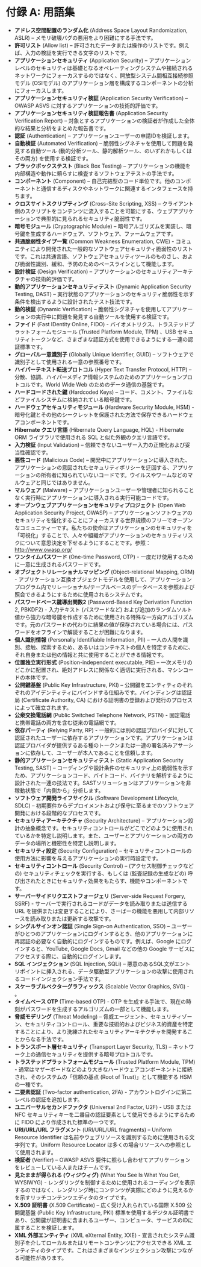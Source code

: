# 付録 A: 用語集

- **アドレス空間配置のランダム化** (Address Space Layout Randomization, ASLR) – メモリ破壊バグの悪用をより困難にする手法です。
- **許可リスト** (Allow list) – 許可されたデータまたは操作のリストです。例えば、入力の検証を実行できる文字のリストです。
- **アプリケーションセキュリティ** (Application Security) – アプリケーションレベルのセキュリティは基礎となるオペレーティングシステムや接続されるネットワークにフォーカスするのではなく、開放型システム間相互接続参照モデル (OSIモデル) のアプリケーション層を構成するコンポーネントの分析にフォーカスします。
- **アプリケーションセキュリティ検証** (Application Security Verification) – OWASP ASVS に対するアプリケーションの技術的評価です。
- **アプリケーションセキュリティ検証報告書** (Application Security Verification Report) – 対象とするアプリケーションの検証者が作成した全体的な結果と分析をまとめた報告書です。
- **認証** (Authentication) – アプリケーションユーザーの申請IDを検証します。
- **自動検証** (Automated Verification) – 脆弱性シグネチャを使用して問題を発見する自動ツール (動的分析ツール、静的解析ツール、のいずれかもしくはその両方) を使用する検証です。
- **ブラックボックステスト** (Black Box Testing) – アプリケーションの機能を内部構造や動作に頼らすに検査するソフトウェアテストの手法です。
- **コンポーネント** (Component) – 自己完結型のコード単位です。他のコンポーネントと通信するディスクやネットワークに関連するインタフェースを持ちます。
- **クロスサイトスクリプティング** (Cross-Site Scripting, XSS) – クライアント側のスクリプトをコンテンツに流入することを可能にする、ウェブアプリケーションで典型的に見られるセキュリティ脆弱性です。
- **暗号モジュール** (Cryptographic Module) – 暗号アルゴリズムを実装し、暗号鍵を生成するハードウェア、ソフトウェア、ファームウェアです。
- **共通脆弱性タイプ一覧** (Common Weakness Enumeration, CWE) - コミュニティにより開発された一般的なソフトウェアセキュリティ脆弱性のリストです。これは共通言語、ソフトウェアセキュリティツールのものさし、および脆弱性識別、緩和、予防のためのベースラインとして機能します。
- **設計検証** (Design Verification) – アプリケーションのセキュリティアーキテクチャの技術的評価です。
- **動的アプリケーションセキュリティテスト** (Dynamic Application Security Testing, DAST) – 実行状態のアプリケーションのセキュリティ脆弱性を示す条件を検出するように設計されたテスト技法です。
- **動的検証** (Dynamic Verification) – 脆弱性シグネチャを使用してアプリケーションの実行中に問題を発見する自動ツールを使用する検証です。
- **ファイド** (Fast IDentity Online, FIDO) - バイオメトリクス、トラステッドプラットフォームモジュール (Trusted Platform Module, TPM) 、USB セキュリティトークンなど、さまざまな認証方式を使用できるようにする一連の認証標準です。
- **グローバル一意識別子** (Globally Unique Identifier, GUID) – ソフトウェアで識別子として使用される一意の参照番号です。
- **ハイパーテキスト転送プロトコル** (Hyper Text Transfer Protocol, HTTP) – 分散、協調、ハイパーメディア情報システムのためのアプリケーションプロトコルです。World Wide Web のためのデータ通信の基盤です。
- **ハードコードされた鍵** (Hardcoded Keys) – コード、コメント、ファイルなどファイルシステムに格納されている暗号鍵です。
- **ハードウェアセキュリティモジュール** (Hardware Security Module, HSM) - 暗号化鍵とその他のシークレットを保護された方法で保存できるハードウェアコンポーネントです。
- **Hibernate クエリ言語** (Hibernate Query Language, HQL) - Hibernate ORM ライブラリで使用される SQL と似た外観のクエリ言語です。
- **入力検証** (Input Validation) – 信頼できないユーザー入力の正規化および妥当性確認です。
- **悪性コード** (Malicious Code) – 開発中にアプリケーションに導入された、アプリケーションの意図されたセキュリティポリシーを迂回する、アプリケーションの所有者に知られていないコードです。ウイルスやワームなどのマルウェアと同じではありません。
- **マルウェア** (Malware) – アプリケーションユーザーや管理者に知られることなく実行時にアプリケーションに導入される実行可能コードです。
- **オープンウェブアプリケーションセキュリティプロジェクト** (Open Web Application Security Project, OWASP) – アプリケーションソフトウェアのセキュリティを強化することにフォーカスする世界規模のフリーでオープンなコミュニティーです。私たちの使命はアプリケーションのセキュリティを「可視化」することで、人々や組織がアプリケーションのセキュリティリスクについて意思決定を下せるようにすることです。参照：http://www.owasp.org/
- **ワンタイムパスワード** (One-time Password, OTP) - 一度だけ使用するために一意に生成されるパスワードです。
- **オブジェクトリレーショナルマッピング** (Object-relational Mapping, ORM) - アプリケーション互換オブジェクトモデルを使用して、アプリケーションプログラム内でリレーショナル/テーブルベースのデータベースを参照および照会できるようにするために使用されるシステムです。
- **パスワードベース鍵導出関数2** (Password-Based Key Derivation Function 2, PBKDF2) - 入力テキスト (パスワードなど) および追加のランダムソルト値から強力な暗号鍵を作成するために使用される特殊な一方向アルゴリズムです。元のパスワードの代わりに結果の値が保存されている場合には、パスワードをオフラインで解読することが困難になります。
- **個人識別情報** (Personally Identifiable Information, PII) – 一人の人間を識別、接触、探索するため、あるいはコンテキストの個人を特定するために、それ自身または他の情報と共に使用することができる情報です。
- **位置独立実行形式** (Position-independent executable, PIE) – 一次メモリのどこかに配置され、絶対アドレスに関係なく適切に実行される、マシンコードの本体です。
- **公開鍵基盤** (Public Key Infrastructure, PKI) – 公開鍵をエンティティのそれぞれのアイデンティティにバインドする仕組みです。バインディングは認証局 (Certificate Authority, CA) における証明書の登録および発行のプロセスによって確立されます。
- **公衆交換電話網** (Public Switched Telephone Network, PSTN) - 固定電話と携帯電話の両方を含む従来の電話網です。
- **依存パーティ** (Relying Party, RP) - 一般的には別の認証プロバイダに対して認証されたユーザーに依存するアプリケーションです。アプリケーションは認証プロバイダが提供するある種のトークンまたは一連の署名済みアサーションに依存して、ユーザーが本人であることを信頼します。
- **静的アプリケーションセキュリティテスト** (Static Application Security Testing, SAST) – コーディングや設計条件のセキュリティ上の脆弱性を示すため、アプリケーションコード、バイトコード、バイナリを解析するように設計された一連の技法です。SASTソリューションはアプリケーションを非稼動状態で「内側から」分析します。
- **ソフトウェア開発ライフサイクル** (Software Development Lifecycle, SDLC) – 初期要件からデプロイメントおよび保守に至るまでのソフトウェア開発における段階的なプロセスです。
- **セキュリティアーキテクチャ** (Security Architecture) – アプリケーション設計の抽象概念です。セキュリティコントロールがどこでどのように使用されているかを特定し説明します。また、ユーザーとアプリケーションの両方のデータの場所と機密性を特定し説明します。
- **セキュリティ設定** (Security Configuration) – セキュリティコントロールの使用方法に影響を与えるアプリケーションの実行時設定です。
- **セキュリティコントロール** (Security Control) – (アクセス制御チェックなどの) セキュリティチェックを実行する、もしくは (監査記録の生成などの) 呼び出されたときにセキュリティ効果をもたらす、機能やコンポーネントです。
- **サーバーサイドリクエストフォージェリ** (Server-side Request Forgery, SSRF) - サーバーで実行されるコードがデータを読み取りまたは送信する URL を提供または変更することにより、さーばーの機能を悪用して内部リソースを読み取りまたは更新する攻撃です。
- **シングルサインオン認証** (Single Sign-on Authentication, SSO) – ユーザーがひとつのアプリケーションにログインするとき、他のアプリケーションに再認証の必要なく自動的にログインするものです。例えば、Google にログインすると、YouTube, Google Docs, Gmail などの他の Google サービスにアクセスする際に、自動的にログインします。
- **SQL インジェクション** (SQL Injection, SQLi) – 悪意のあるSQL文がエントリポイントに挿入される、データ駆動型アプリケーションの攻撃に使用されるコードインジェクション手法です。
- **スケーラブルベクターグラフィックス** (Scalable Vector Graphics, SVG) - 。
- **タイムベース OTP** (Time-based OTP) - OTP を生成する手法で、現在の時刻がパスワードを生成するアルゴリズムの一部として機能します。
- **脅威モデリング** (Threat Modeling) – 脅威エージェント、セキュリティゾーン、セキュリティコントロール、重要な技術的およびビジネス的資産を特定することにより、より洗練されたセキュリティアーキテクチャを開発することからなる手法です。
- **トランスポート層セキュリティ** (Transport Layer Security, TLS) – ネットワーク上の通信セキュリティを提供する暗号プロトコルです。
- **トラステッドプラットフォームモジュール** (Trusted Platform Module, TPM) - 通常はマザーボードなどのより大きなハードウェアコンポーネントに接続され、そのシステムの「信頼の基点 (Root of Trust)」として機能する HSM の一種です。
- **二要素認証** (Two-factor authentication, 2FA) - アカウントログインに第二レベルの認証を追加します。
- **ユニバーサルセカンドファクタ** (Universal 2nd Factor, U2F) - USB または NFC セキュリティキーを二番目の認証要素として使用できるようにするために FIDO により作成された標準の一つです。
- **URI/URL/URL フラグメント** (URI/URL/URL fragments) – Uniform Resource Identifier は名前やウェブリソースを識別するために使用される文字列です。Uniform Resource Locator は多くの場合リソースへの参照として使用されます。
- **検証者** (Verifier) – OWASP ASVS 要件に照らし合わせてアプリケーションをレビューしている人またはチームです。
- **見たままが得られる (ウィジウィグ)** (What You See Is What You Get, WYSIWYG) - レンダリングを制御するために使用されるコーディングを表示するのではなく、レンダリング時にコンテンツが実際にどのように見えるかを示すリッチコンテンツエディタのタイプです。
- **X.509 証明書** (X.509 Certificate) – 広く受け入れられている国際 X.509 公開鍵基盤 (Public Key Infrastructure, PKI) 標準を使用するデジタル証明書であり、公開鍵が証明書に含まれるユーザー、コンピュータ、サービスのIDに属することを検証します。
- **XML 外部エンティティ** (XML eXternal Entity, XXE) - 宣言されたシステム識別子を介してローカルまたはリモートコンテンツにアクセスできる XML エンティティのタイプです。これはさまざまなインジェクション攻撃につながる可能性があります。
